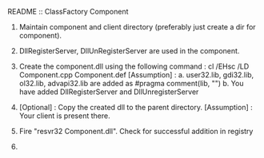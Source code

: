 README :: ClassFactory Component

1. Maintain component and client directory (preferably just create a dir for component).
2. DllRegisterServer, DllUnRegisterServer are used in the component. 
3. Create the component.dll using the following command :
	cl /EHsc /LD Component.cpp Component.def 
	[Assumption] : a. user32.lib, gdi32.lib, ol32.lib, advapi32.lib are added as #pragma comment(lib, "<whatever>")
				   b. You have added DllRegisterServer and DllUnregisterServer

4. [Optional] : Copy the created dll to the parent directory. [Assumption] : Your client is present there.
5. Fire "resvr32 Component.dll". Check for successful addition in registry

6. 				   